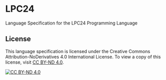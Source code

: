 # LPC24
Language Specification for the LPC24 Programming Language

## License
This language specification is licensed under the Creative Commons Attribution-NoDerivatives 4.0 International License. To view a copy of this license, visit [CC BY-ND 4.0](https://creativecommons.org/licenses/by-nd/4.0/).

[![CC BY-ND 4.0](https://licensebuttons.net/l/by-nd/4.0/88x31.png)](https://creativecommons.org/licenses/by-nd/4.0/)
